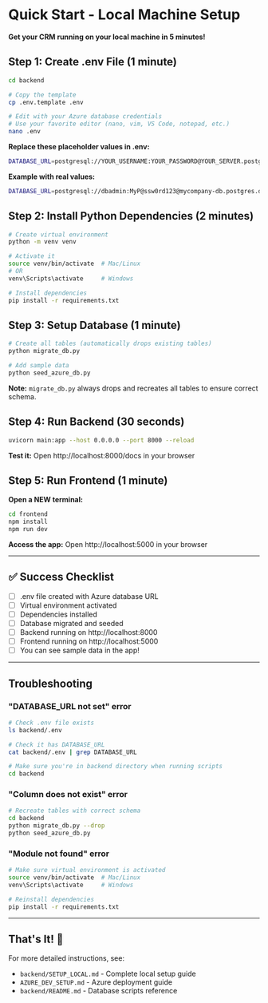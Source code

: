 # Quick Start - Local Machine Setup

**Get your CRM running on your local machine in 5 minutes!**

## Step 1: Create .env File (1 minute)

```bash
cd backend

# Copy the template
cp .env.template .env

# Edit with your Azure database credentials
# Use your favorite editor (nano, vim, VS Code, notepad, etc.)
nano .env
```

**Replace these placeholder values in .env:**
```bash
DATABASE_URL=postgresql://YOUR_USERNAME:YOUR_PASSWORD@YOUR_SERVER.postgres.database.azure.com:5432/dev_psprawls?sslmode=require
```

**Example with real values:**
```bash
DATABASE_URL=postgresql://dbadmin:MyP@ssw0rd123@mycompany-db.postgres.database.azure.com:5432/dev_psprawls?sslmode=require
```

## Step 2: Install Python Dependencies (2 minutes)

```bash
# Create virtual environment
python -m venv venv

# Activate it
source venv/bin/activate  # Mac/Linux
# OR
venv\Scripts\activate     # Windows

# Install dependencies
pip install -r requirements.txt
```

## Step 3: Setup Database (1 minute)

```bash
# Create all tables (automatically drops existing tables)
python migrate_db.py

# Add sample data
python seed_azure_db.py
```

**Note:** `migrate_db.py` always drops and recreates all tables to ensure correct schema.

## Step 4: Run Backend (30 seconds)

```bash
uvicorn main:app --host 0.0.0.0 --port 8000 --reload
```

**Test it:** Open http://localhost:8000/docs in your browser

## Step 5: Run Frontend (1 minute)

**Open a NEW terminal:**

```bash
cd frontend
npm install
npm run dev
```

**Access the app:** Open http://localhost:5000 in your browser

---

## ✅ Success Checklist

- [ ] .env file created with Azure database URL
- [ ] Virtual environment activated
- [ ] Dependencies installed
- [ ] Database migrated and seeded
- [ ] Backend running on http://localhost:8000
- [ ] Frontend running on http://localhost:5000
- [ ] You can see sample data in the app!

---

## Troubleshooting

### "DATABASE_URL not set" error
```bash
# Check .env file exists
ls backend/.env

# Check it has DATABASE_URL
cat backend/.env | grep DATABASE_URL

# Make sure you're in backend directory when running scripts
cd backend
```

### "Column does not exist" error
```bash
# Recreate tables with correct schema
cd backend
python migrate_db.py --drop
python seed_azure_db.py
```

### "Module not found" error
```bash
# Make sure virtual environment is activated
source venv/bin/activate  # Mac/Linux
venv\Scripts\activate     # Windows

# Reinstall dependencies
pip install -r requirements.txt
```

---

## That's It! 🎉

For more detailed instructions, see:
- `backend/SETUP_LOCAL.md` - Complete local setup guide
- `AZURE_DEV_SETUP.md` - Azure deployment guide
- `backend/README.md` - Database scripts reference
